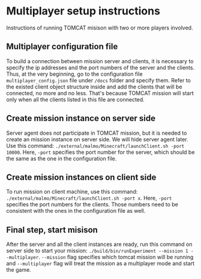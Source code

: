 # Multiplayer setup instructions

Instructions of running TOMCAT misison with two or more players involved.

## Multiplayer configuration file

To build a connection between mission server and clients, it is necessary to specify
the ip addresses and the port numbers of the server and the clients. Thus, at the
very beginning, go to the configuration file `multiplayer_config.json` file under `/docs` folder
and specify them. Refer to the existed client object structure
inside and add the clients that will be connected, no more and no less. That's
because TOMCAT mission will start only when all the clients listed in this file are connected.

## Create mission instance on server side

Server agent does not participate in TOMCAT mission, but it is needed to create an
mission instance on server side. We will hide server agent later. Use this command:
`./external/malmo/Minecraft/launchClient.sh -port 10000`. Here, `-port`
specifies the port number for the server, which should be the same as the one in the
configuration file.

## Create mission instances on client side

To run mission on client machine, use this command:
`./external/malmo/Minecraft/launchClient.sh -port x`. Here, `-port` specifies
the port numbers for the clients. Those numbers need to be consistent with the
ones in the configuration file as well.

## Final step, start misison

After the server and all the client instances are ready, run this command on
server side to start your mission: `./build/bin/runExperiment --mission 1 --multiplayer`.
`--mission` flag specifies which tomcat mission will be running and `--multiplayer` flag
will treat the mission as a multiplayer mode and start the game.
